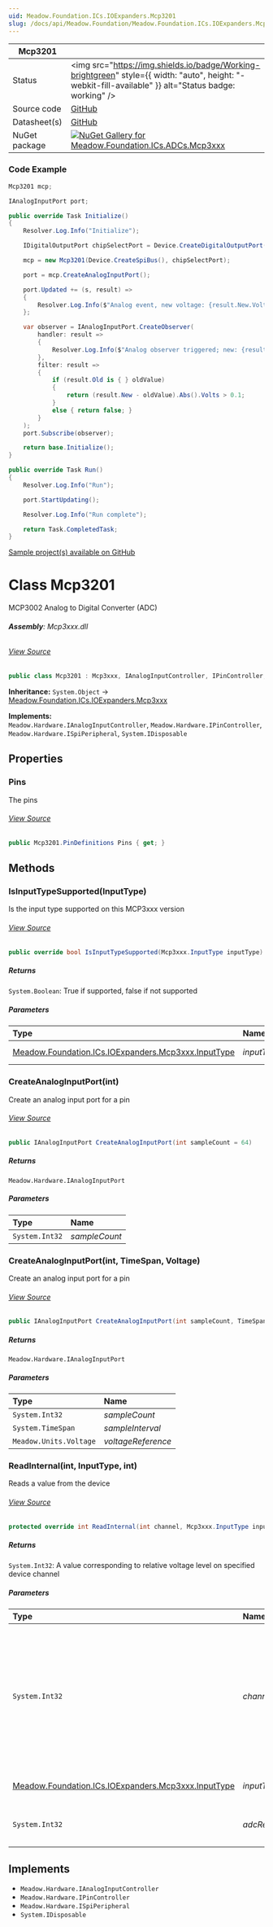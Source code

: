 ```yaml
---
uid: Meadow.Foundation.ICs.IOExpanders.Mcp3201
slug: /docs/api/Meadow.Foundation/Meadow.Foundation.ICs.IOExpanders.Mcp3201
---
```


| Mcp3201 | |
|--------|--------|
| Status | <img src="https://img.shields.io/badge/Working-brightgreen" style={{ width: "auto", height: "-webkit-fill-available" }} alt="Status badge: working" /> |
| Source code | [GitHub](https://github.com/WildernessLabs/Meadow.Foundation/tree/main/Source/Meadow.Foundation.Peripherals/ICs.ADCs.Mcp3xxx) |
| Datasheet(s) | [GitHub](https://github.com/WildernessLabs/Meadow.Foundation/tree/main/Source/Meadow.Foundation.Peripherals/ICs.ADCs.Mcp3xxx/Datasheet) |
| NuGet package | <a href="https://www.nuget.org/packages/Meadow.Foundation.ICs.ADCs.Mcp3xxx/" target="_blank"><img src="https://img.shields.io/nuget/v/Meadow.Foundation.ICs.ADCs.Mcp3xxx.svg?label=Meadow.Foundation.ICs.ADCs.Mcp3xxx" alt="NuGet Gallery for Meadow.Foundation.ICs.ADCs.Mcp3xxx" /></a> |

### Code Example

```csharp
Mcp3201 mcp;

IAnalogInputPort port;

public override Task Initialize()
{
    Resolver.Log.Info("Initialize");

    IDigitalOutputPort chipSelectPort = Device.CreateDigitalOutputPort(Device.Pins.D14);

    mcp = new Mcp3201(Device.CreateSpiBus(), chipSelectPort);

    port = mcp.CreateAnalogInputPort();

    port.Updated += (s, result) =>
    {
        Resolver.Log.Info($"Analog event, new voltage: {result.New.Volts}V, old: {result.Old?.Volts}V");
    };

    var observer = IAnalogInputPort.CreateObserver(
        handler: result =>
        {
            Resolver.Log.Info($"Analog observer triggered; new: {result.New.Volts}V, old: {result.Old?.Volts}V");
        },
        filter: result =>
        {
            if (result.Old is { } oldValue)
            {
                return (result.New - oldValue).Abs().Volts > 0.1;
            }
            else { return false; }
        }
    );
    port.Subscribe(observer);

    return base.Initialize();
}

public override Task Run()
{
    Resolver.Log.Info("Run");

    port.StartUpdating();

    Resolver.Log.Info("Run complete");

    return Task.CompletedTask;
}

```

[Sample project(s) available on GitHub](https://github.com/WildernessLabs/Meadow.Foundation/tree/main/Source/Meadow.Foundation.Peripherals/ICs.ADCs.Mcp3xxx/Samples/Mcp3201_Sample)


# Class Mcp3201
MCP3002 Analog to Digital Converter (ADC)

###### **Assembly**: Mcp3xxx.dll
###### [View Source](https://github.com/WildernessLabs/Meadow.Foundation/blob/main/Source/Meadow.Foundation.Peripherals/ICs.ADCs.Mcp3xxx/Driver/Drivers/Mcp3201.cs#L11)
```csharp title="Declaration"
public class Mcp3201 : Mcp3xxx, IAnalogInputController, IPinController, ISpiPeripheral, IDisposable
```
**Inheritance:** `System.Object` -> [Meadow.Foundation.ICs.IOExpanders.Mcp3xxx](../Mcp3xxx)

**Implements:**  
`Meadow.Hardware.IAnalogInputController`, `Meadow.Hardware.IPinController`, `Meadow.Hardware.ISpiPeripheral`, `System.IDisposable`

## Properties
### Pins
The pins
###### [View Source](https://github.com/WildernessLabs/Meadow.Foundation/blob/main/Source/Meadow.Foundation.Peripherals/ICs.ADCs.Mcp3xxx/Driver/Drivers/Mcp3201.cs#L16)
```csharp title="Declaration"
public Mcp3201.PinDefinitions Pins { get; }
```
## Methods
### IsInputTypeSupported(InputType)
Is the input type supported on this MCP3xxx version
###### [View Source](https://github.com/WildernessLabs/Meadow.Foundation/blob/main/Source/Meadow.Foundation.Peripherals/ICs.ADCs.Mcp3xxx/Driver/Drivers/Mcp3201.cs#L41)
```csharp title="Declaration"
public override bool IsInputTypeSupported(Mcp3xxx.InputType inputType)
```

##### Returns

`System.Boolean`: True if supported, false if not supported
##### Parameters

| Type | Name | Description |
|:--- |:--- |:--- |
| [Meadow.Foundation.ICs.IOExpanders.Mcp3xxx.InputType](../Mcp3xxx.InputType) | *inputType* | The input type |

### CreateAnalogInputPort(int)
Create an analog input port for a pin
###### [View Source](https://github.com/WildernessLabs/Meadow.Foundation/blob/main/Source/Meadow.Foundation.Peripherals/ICs.ADCs.Mcp3xxx/Driver/Drivers/Mcp3201.cs#L52)
```csharp title="Declaration"
public IAnalogInputPort CreateAnalogInputPort(int sampleCount = 64)
```

##### Returns

`Meadow.Hardware.IAnalogInputPort`

##### Parameters

| Type | Name |
|:--- |:--- |
| `System.Int32` | *sampleCount* |

### CreateAnalogInputPort(int, TimeSpan, Voltage)
Create an analog input port for a pin
###### [View Source](https://github.com/WildernessLabs/Meadow.Foundation/blob/main/Source/Meadow.Foundation.Peripherals/ICs.ADCs.Mcp3xxx/Driver/Drivers/Mcp3201.cs#L60)
```csharp title="Declaration"
public IAnalogInputPort CreateAnalogInputPort(int sampleCount, TimeSpan sampleInterval, Voltage voltageReference)
```

##### Returns

`Meadow.Hardware.IAnalogInputPort`

##### Parameters

| Type | Name |
|:--- |:--- |
| `System.Int32` | *sampleCount* |
| `System.TimeSpan` | *sampleInterval* |
| `Meadow.Units.Voltage` | *voltageReference* |

### ReadInternal(int, InputType, int)
Reads a value from the device
###### [View Source](https://github.com/WildernessLabs/Meadow.Foundation/blob/main/Source/Meadow.Foundation.Peripherals/ICs.ADCs.Mcp3xxx/Driver/Drivers/Mcp3201.cs#L74)
```csharp title="Declaration"
protected override int ReadInternal(int channel, Mcp3xxx.InputType inputType, int adcResolutionBits)
```

##### Returns

`System.Int32`: A value corresponding to relative voltage level on specified device channel
##### Parameters

| Type | Name | Description |
|:--- |:--- |:--- |
| `System.Int32` | *channel* | Channel to read - for differential inputs this represents a channel pair (valid values: 0 - channelcount - 1 or 0 - channelcount / 2 - 1  with differential inputs) |
| [Meadow.Foundation.ICs.IOExpanders.Mcp3xxx.InputType](../Mcp3xxx.InputType) | *inputType* | The type of input channel to read |
| `System.Int32` | *adcResolutionBits* | The number of bits in the returned value |


## Implements

* `Meadow.Hardware.IAnalogInputController`
* `Meadow.Hardware.IPinController`
* `Meadow.Hardware.ISpiPeripheral`
* `System.IDisposable`
